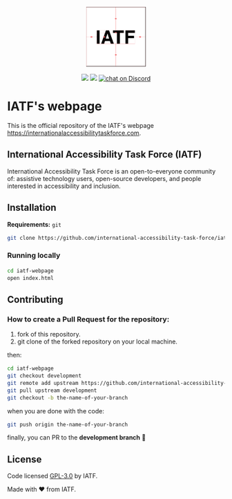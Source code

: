 <p align="center">
    <img src="https://github.com/international-accessibility-task-force/iatf-webpage/blob/master/assets/images/logo-center-rules-black-and-white.png"
        height="138">
</p>
<p align="center">
    <a href="https://github.com/international-accessibility-task-force/iatf-webpage/graphs/contributors" alt="Contributors">
        <img src="https://img.shields.io/github/contributors/international-accessibility-task-force/iatf-webpage" /></a>
    <a href="https://github.com/international-accessibility-task-force/iatf-webpage/pulse" alt="Activity">
        <img src="https://img.shields.io/github/commit-activity/m/international-accessibility-task-force/iatf-webpage" /></a>
    <a href="https://discord.gg/D8brSJSpaZ">
        <img src="https://img.shields.io/discord/1014599739230130267?logo=discord"
            alt="chat on Discord"></a>
</p>

# IATF's webpage

This is the official repository of the IATF's webpage https://internationalaccessibilitytaskforce.com.

## International Accessibility Task Force (IATF)

International Accessibility Task Force is an open-to-everyone community of: assistive technology users, open-source developers, and people interested in accessibility and inclusion.

## Installation

**Requirements:** `git`

```sh
git clone https://github.com/international-accessibility-task-force/iatf-webpage.git
```

### Running locally

```sh
cd iatf-webpage
open index.html
```

## Contributing

### How to create a Pull Request for the repository:

1. fork of this repository.
1. git clone of the forked repository on your local machine.

then:
```sh
cd iatf-webpage
git checkout development
git remote add upstream https://github.com/international-accessibility-task-force/iatf-webpage.git
git pull upstream development
git checkout -b the-name-of-your-branch
```

when you are done with the code:

```sh
git push origin the-name-of-your-branch
```

finally, you can PR to the **development branch** 🎉


## License
Code licensed [GPL-3.0](https://choosealicense.com/licenses/gpl-3.0/) by IATF.

Made with ❤️ from IATF.
